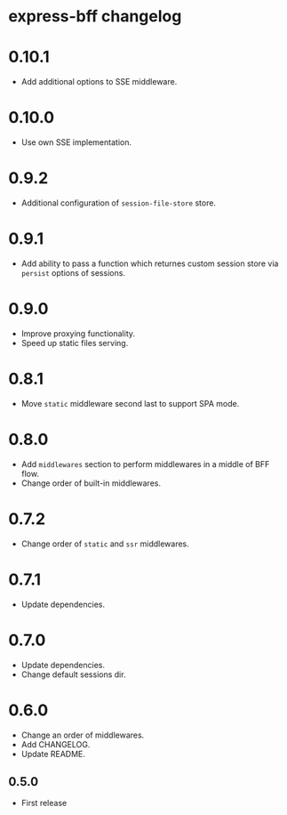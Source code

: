 # express-bff changelog

# 0.10.1
* Add additional options to SSE middleware.

# 0.10.0
* Use own SSE implementation.

# 0.9.2
* Additional configuration of `session-file-store` store.

# 0.9.1
* Add ability to pass a function which returnes custom session store via `persist` options of sessions.

# 0.9.0
* Improve proxying functionality.
* Speed up static files serving.

# 0.8.1
* Move `static` middleware second last to support SPA mode.

# 0.8.0
* Add `middlewares` section to perform middlewares in a middle of BFF flow.
* Change order of built-in middlewares.

# 0.7.2
* Change order of `static` and `ssr` middlewares.

# 0.7.1
* Update dependencies.

# 0.7.0
* Update dependencies.
* Change default sessions dir.

# 0.6.0

* Change an order of middlewares.
* Add CHANGELOG.
* Update README.

## 0.5.0

* First release
